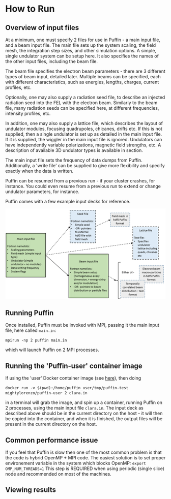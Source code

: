 # How to Run

## Overview of input files

At a minimum, one must specify 2 files for use in Puffin - a main input file, and a beam input file. The main file sets up the system scaling, the field mesh, the integration step sizes, and other simulation options. A simple, single undulator system can be setup here. It also specifies the names of the other input files, including the beam file.

The beam file specifies the electron beam parameters - there are 3 different types of beam input, detailed later. Multiple beams can be specified, each with different characteristics, such as energies, lengths, charges, current profiles, etc.

Optionally, one may also supply a radiation seed file, to describe an injected radiation seed into the FEL with the electron beam. Similarly to the beam file, many radiation seeds can be specified here, at different frequencies, intensity profiles, etc.

In addition, one may also supply a lattice file, which describes the layout of undulator modules, focusing quadrupoles, chicanes, drifts etc. If this is not supplied, then a single undulator is set up as detailed in the main input file. If it is supplied, the wiggler in the main input file is ignored. Undulators can have independently variable polarizations, magnetic field strengths, etc. A description of available 3D undulator types is available in section.

The main input file sets the frequency of data dumps from Puffin. Additionally, a 'write file' can be supplied to give more flexibility and specify exactly when the data is written.

Puffin can be resumed from a previous run - if your cluster crashes, for instance. You could even resume from a previous run to extend or change undulator parameters, for instance.

Puffin comes with a few example input decks for reference.

![Alt Text](InputFiles.png "A schematic of the Puffin input decks.")


## Running Puffin

Once installed, Puffin must be invoked with MPI, passing it the main input file, here called `main.in`:

```
mpirun -np 2 puffin main.in
```

which will launch Puffin on 2 MPI processes.

## Running the 'Puffin-user' container image

If using the 'user' Docker container image (see [here](BUILD.md)), then doing 
```
docker run -v $(pwd):/home/puffin_user/tmp/puffin-test mightylorenzo/puffin-user 2 clara.in
```
in a terminal will grab the image, and spin up a container, running Puffin on 2 processes, using the main input file `clara.in`. The input deck as described above should be in the current directory on the host - it will then be copied into the container, and when it is finished, the output files will be present in the current directory on the host.

## Common performance issue

If you feel that Puffin is slow then one of the most common problem is that the code is hybrid OpenMP + MPI code. The easiest solution is to set proper environement variable in the system which blocks OpenMP:
    ```
    export OMP_NUM_THREADS=1
    ```
This step is REQUIRED when using periodic (single slice) node and recommended on most of the machines.

## Viewing results


